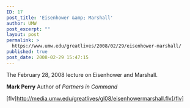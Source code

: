 ```yaml
---
ID: 17
post_title: 'Eisenhower &amp; Marshall'
author: UMW
post_excerpt: ""
layout: post
permalink: >
  https://www.umw.edu/greatlives/2008/02/29/eisenhower-marshall/
published: true
post_date: 2008-02-29 15:47:15
---
```

The February 28, 2008 lecture on Eisenhower and Marshall.

<strong>Mark Perry</strong>
Author of <em>Partners in Command</em>

[flv]http://media.umw.edu/greatlives/gl08/eisenhowermarshall.flv[/flv]